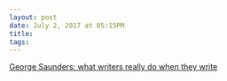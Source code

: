 ```yaml
---
layout: post
date: July 2, 2017 at 05:15PM
title:
tags:
--- 
```


[George Saunders: what writers really do when they write](http://www.theguardian.com/books/2017/mar/04/what-writers-really-do-when-they-write)